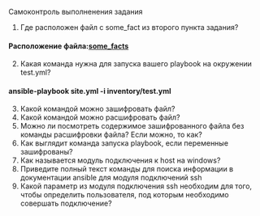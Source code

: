 Самоконтроль выполненения задания  
1. Где расположен файл с some_fact из второго пункта задания?
 ####       Расположение файла:[some_facts](~repo/mnt-11/hw81/group_vars/all/examp.yml)
2. Какая команда нужна для запуска вашего playbook на окружении test.yml?  
 ####       ansible-playbook site.yml -i inventory/test.yml
3. Какой командой можно зашифровать файл?  
4. Какой командой можно расшифровать файл?  
5. Можно ли посмотреть содержимое зашифрованного файла без команды расшифровки файла? Если можно, то как?  
6. Как выглядит команда запуска playbook, если переменные зашифрованы?
7. Как называется модуль подключения к host на windows?  
8. Приведите полный текст команды для поиска информации в документации ansible для модуля подключений ssh
9. Какой параметр из модуля подключения ssh необходим для того, чтобы определить пользователя, под которым необходимо совершать подключение?